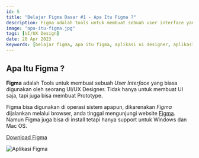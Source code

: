 ```yaml
---
id: 5
title: "Belajar Figma Dasar #1 - Apa Itu Figma ?"
description: Figma adalah tools untuk membuat sebuah user interface yang biasa digunakan oleh seorang UI/UX Designer.
image: "apa-itu-figma.jpg"
tags: [UI/UX Design]
date: 28 Apr 2023
keywords: [belajar figma, apa itu figma, aplikasi ui designer, aplikasi untuk ui ux designer]
---
```


## Apa Itu Figma ?

**Figma** adalah Tools untuk membuat sebuah _User Interface_ yang biasa digunakan oleh seorang UI/UX Designer. Tidak hanya untuk membuat UI saja, tapi juga bisa membuat Prototype.

Figma bisa digunakan di operasi sistem apapun, dikarenakan _Figma_ dijalankan melalui browser, anda tinggal mengunjungi website <a href="https://www.figma.com" target="_blank">Figma</a>. Namun Figma juga bisa di install tetapi hanya support untuk Windows dan Mac OS.

<a href="https://www.figma.com/downloads/" target="_blank">Download Figma</a>

![Aplikasi Figma](/images/figma-ui.jpg)
